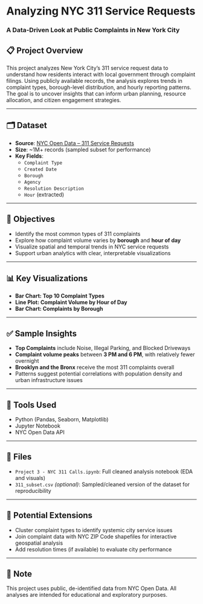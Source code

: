 # Analyzing NYC 311 Service Requests  
### A Data-Driven Look at Public Complaints in New York City

## 📋 Project Overview

This project analyzes New York City’s 311 service request data to understand how residents interact with local government through complaint filings. Using publicly available records, the analysis explores trends in complaint types, borough-level distribution, and hourly reporting patterns. The goal is to uncover insights that can inform urban planning, resource allocation, and citizen engagement strategies.

---

## 🗂 Dataset

- **Source**: [NYC Open Data – 311 Service Requests](https://data.cityofnewyork.us/)
- **Size**: ~1M+ records (sampled subset for performance)
- **Key Fields**:
  - `Complaint Type`
  - `Created Date`
  - `Borough`
  - `Agency`
  - `Resolution Description`
  - `Hour` (extracted)

---

## 🎯 Objectives

- Identify the most common types of 311 complaints
- Explore how complaint volume varies by **borough** and **hour of day**
- Visualize spatial and temporal trends in NYC service requests
- Support urban analytics with clear, interpretable visualizations

---

## 📊 Key Visualizations

- **Bar Chart: Top 10 Complaint Types**
- **Line Plot: Complaint Volume by Hour of Day**
- **Bar Chart: Complaints by Borough**

---

## ✅ Sample Insights

- **Top Complaints** include Noise, Illegal Parking, and Blocked Driveways
- **Complaint volume peaks** between **3 PM and 6 PM**, with relatively fewer overnight
- **Brooklyn and the Bronx** receive the most 311 complaints overall
- Patterns suggest potential correlations with population density and urban infrastructure issues

---

## 🧰 Tools Used

- Python (Pandas, Seaborn, Matplotlib)
- Jupyter Notebook
- NYC Open Data API

---

## 📁 Files

- `Project 3 - NYC 311 Calls.ipynb`: Full cleaned analysis notebook (EDA and visuals)
- `311_subset.csv` *(optional)*: Sampled/cleaned version of the dataset for reproducibility

---

## 🚀 Potential Extensions

- Cluster complaint types to identify systemic city service issues
- Join complaint data with NYC ZIP Code shapefiles for interactive geospatial analysis
- Add resolution times (if available) to evaluate city performance

---

## 📌 Note

This project uses public, de-identified data from NYC Open Data. All analyses are intended for educational and exploratory purposes.
